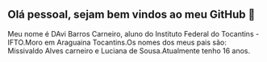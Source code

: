 ## Olá pessoal, sejam bem vindos ao meu GitHub 👋

Meu nome é DAvi Barros Carneiro, aluno do Instituto Federal do Tocantins - IFTO.Moro em Araguaina Tocantins.Os nomes dos meus pais são: Missivaldo Alves carneiro e Luciana de Sousa.Atualmente tenho 16 anos.

##
